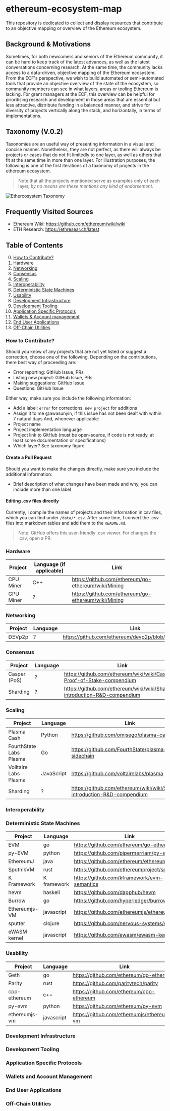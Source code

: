 # ethereum-ecosystem-map
This repository is dedicated to collect and display resources that contribute to an objective mapping or overview of the Ethereum ecosystem.

## Background & Motivations
Sometimes, for both newcomers and seniors of the Ethereum community, it can be hard to keep track of the latest advances, as well as the latest conversations concerning research. At the same time, the community lacks access to a data-driven, objective mapping of the Ethereum ecosystem. 
From the ECF's perspective, we wish to build automated or semi-automated tools that
provide an objective overview of the state of the ecosystem, so community members can see in what layers, areas or tooling Ethereum is lacking. 
For grant managers at the ECF, this overview can be helpful for prioritising research and development in those areas that are essential but less attractive, distribute funding in a balanced manner, and strive for diversity of projects vertically along the stack, and horizontally, in terms of implementations. 

## Taxonomy (V.0.2)
Taxonomies are an useful way of presenting information in a visual and concise manner. Nonetheless, they are not perfect, as there will always be projects or cases that do not fit limitedly to one layer, as well as others that fit at the same time in more than one layer. 
For illustration purposes, the following is one of the first iterations of a taxonomy of projects in the ethereum ecosystem.

> Note that all the projects mentioned serve as examples only of each layer, *by no means are these mentions any kind of endorsement*.

![Ethercosystem Taxonomy](https://github.com/EthereumCommunityFund/ethereum-ecosystem-map/blob/master/figures/ethercosystem.png)

## Frequently Visited Sources
* Ethereum Wiki: https://github.com/ethereum/wiki/wiki
* ETH Research: https://ethresear.ch/latest

## Table of Contents
0. [How to Contribute?](#how-to-contribute)
1. [Hardware](#hardware)
2. [Networking](#networking)
3. [Consensus](#consensus)
4. [Scaling](#scaling)
5. [Interoperability](#interoperability)
6. [Deterministic State Machines](#deterministic-state-machines)
7. [Usability](#usability)
8. [Development Infrastructure](#development-infrastructure)
9. [Development Tooling](#development-tooling)
10. [Application Specific Protocols](#application-specific-protocols)
11. [Wallets & Account management](#wallets-and-account-management)
12. [End User Applications](#end-user-applications)
13. [Off-Chain Utilities](#off-chain-utilities)

### How to Contribute?
Should you know of any projects that are not yet listed or suggest a correction, choose one of the following. Depending on the contributions, there best way of proceeding are:
* Error reporting: GitHub Issue, PRs
* Listing new project: GitHub Issue, PRs
* Making suggestions: GitHub Issue
* Questions: GitHub Issue

Either way, make sure you include the following information:
* Add a label: `error` for corrections, `new project` for additions
* Assign it to me @awasunyin, if this issue has not been dealt with within 7 natural days
And, whenever applicable:
* Project name
* Project implementation language
* Project link to GitHub (must be open-source, if code is not ready, at least some documentation or specifications)
* Which layer? See taxonomy figure. 

#### Create a Pull Request
Should you want to make the changes directly, make sure you include the additional information:
* Brief description of what changes have been made and why, you can include more than one label

#### Editing .csv files directly
Currently, I compile the names of projects and their information in csv files, which you can find under `/data/*.csv`. After some time, I convert the .csv files into markdown tables and add them to the `README.md`. 
> Note: GitHub offers this user-friendly .csv viewer. For changes the .csv, open a PR. 

### Hardware
| Project   | Language (if applicable) | Link                                                |
|-----------|--------------------------|-----------------------------------------------------|
| CPU Miner | C++                      | https://github.com/ethereum/go-ethereum/wiki/Mining |
| GPU Miner | ?                        | https://github.com/ethereum/go-ethereum/wiki/Mining |

### Networking
| Project | Language | Link                                                     |
|---------|----------|----------------------------------------------------------|
| ÐΞVp2p  | ?        | https://github.com/ethereum/devp2p/blob/master/discv4.md |

### Consensus
| Project      | Language | Link                                                                       |
|--------------|----------|----------------------------------------------------------------------------|
| Casper (PoS) | ?        | https://github.com/ethereum/wiki/wiki/Casper-Proof-of-Stake-compendium     |
| Sharding     | ?        | https://github.com/ethereum/wiki/wiki/Sharding-introduction-R&D-compendium |

### Scaling
| Project                 | Language   | Link                                                                       |
|-------------------------|------------|----------------------------------------------------------------------------|
| Plasma Cash             | Python     | https://github.com/omisego/plasma-cash                                                                           |
| FourthState Labs Plasma | Go         | https://github.com/FourthState/plasma-mvp-sidechain                        |
| Voiltaire Labs Plasma   | JavaScript | https://github.com/voltairelabs/plasma                                     |
| Sharding                | ?          | https://github.com/ethereum/wiki/wiki/Sharding-introduction-R&D-compendium |

### Interoperability

### Deterministic State Machines
| Project       | Language    | Link                                         |
|---------------|-------------|----------------------------------------------|
| EVM           | go          | https://github.com/ethereum/go-ethereum      |
| py-EVM        | python      | https://github.com/pipermerriam/py-evm       |
| EthereumJ     | java        | https://github.com/ethereum/ethereumj        |
| SputnikVM     | rust        | https://github.com/ethereumproject/sputnikvm |
| K Framework   | K framework | https://github.com/kframework/evm-semantics  |
| hevm          | haskell     | https://github.com/dapphub/hevm              |
| Burrow        | go          | https://github.com/hyperledger/burrow        |
| Ethereumjs-VM | javascript  | https://github.com/ethereumjs/ethereumjs-vm  |
| sputter       | clojure     | https://github.com/nervous-systems/sputter   |
| eWASM kernel  | javascript  | https://github.com/ewasm/ewasm-kernel        |


### Usability
| Project       | Language   | Link                                        |
|---------------|------------|---------------------------------------------|
| Geth          | go         | https://github.com/ethereum/go-ethereum     |
| Parity        | rust       | https://github.com/paritytech/parity        |
| cpp-ethereum  | c++        | https://github.com/ethereum/cpp-ethereum    |
| py-evm        | python     | https://github.com/ethereum/py-evm          |
| ethereumjs-vm | javascript | https://github.com/ethereumjs/ethereumjs-vm |

### Development Infrastructure

### Development Tooling

### Application Specific Protocols

### Wallets and Account Management

### End User Applications

### Off-Chain Utilities
